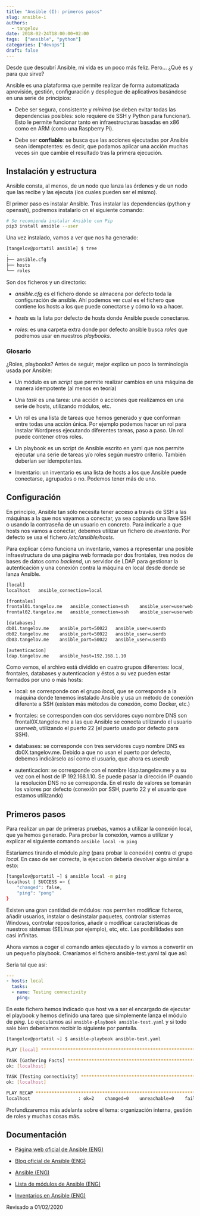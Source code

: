 ```yaml
---
title: "Ansible (I): primeros pasos"
slug: ansible-i
authors:
  - tangelov
date: 2018-02-24T18:00:00+02:00
tags:  ["ansible", "python"]
categories: ["devops"]
draft: false
---
```


Desde que descubrí Ansible, mi vida es un poco más feliz. Pero... ¿Qué es y para que sirve?

Ansible es una plataforma que permite realizar de forma automatizada aprovisión, gestión, configuración y despliegue de aplicativos basándose en una serie de principios:

* Debe ser segura, consistente y _mínima_ (se deben evitar todas las dependencias posibles: solo requiere de SSH y Python para funcionar). Esto le permite funcionar tanto en infraestructuras basadas en x86 como en ARM (como una Raspberry Pi).

* Debe ser __confiable__: se busca que las acciones ejecutadas por Ansible sean idempotentes: es decir, que podamos aplicar una acción muchas veces sin que cambie el resultado tras la primera ejecución.

<!--more-->

## Instalación y estructura
Ansible consta, al menos, de un nodo que lanza las órdenes y de un nodo que las recibe y las ejecuta (los cuales pueden ser el mismo).

El primer paso es instalar Ansible. Tras instalar las dependencias (python y openssh), podremos instalarlo cn el siguiente comando:

```bash
# Se recomienda instalar Ansible con Pip
pip3 install ansible --user
```

Una vez instalado, vamos a ver que nos ha generado:

```bash
[tangelov@portatil ansible] $ tree
.
├── ansible.cfg
├── hosts
└── roles
```

Son dos ficheros y un directorio:

* _ansible.cfg_ es el fichero donde se almacena por defecto toda la configuración de ansible. Ahí podemos ver cual es el fichero que contiene los hosts a los que puede conectarse y cómo lo va a hacer.

* _hosts_ es la lista por defecto de hosts donde Ansible puede conectarse.

* _roles_: es una carpeta extra donde por defecto ansible busca _roles_ que podremos usar en nuestros _playbooks_.

### Glosario
¿Roles, playbooks? Antes de seguir, mejor explico un poco la terminología usada por Ansible:

* Un módulo es un _script_ que permite realizar cambios en una máquina de manera idempotente (al menos en teoría)

* Una _task_ es una tarea: una acción o acciones que realizamos en una serie de hosts, utilizando módulos, etc.

* Un rol es una lista de tareas que hemos generado y que conforman entre todas una acción única. Por ejemplo podemos hacer un rol para instalar Wordpress ejecutando diferentes tareas, paso a paso. Un rol puede contener otros roles.

* Un playbook es un script de Ansible escrito en yaml que nos permite ejecutar una serie de tareas y/o roles según nuestro criterio. También deberían ser idempotentes.

* Inventario: un inventario es una lista de hosts a los que Ansible puede conectarse, agrupados o no. Podemos tener más de uno.

## Configuración
En principio, Ansible tan sólo necesita tener acceso a través de SSH a las máquinas a la que nos vayamos a conectar, ya sea copiando una llave SSH o usando la contraseña de un usuario en concreto. Para indicarle a que hosts nos vamos a conectar, debemos utilizar un fichero de _inventario_. Por defecto se usa el fichero _/etc/ansible/hosts_.

Para explicar cómo funciona un inventario, vamos a representar una posible infraestructura de una página web formada por dos frontales, tres nodos de bases de datos como _backend_, un servidor de LDAP para gestionar la autenticación y una conexión contra la máquina en local desde donde se lanza Ansible. 

```bash
[local]
localhost   ansible_connection=local

[frontales]
frontal01.tangelov.me   ansible_connection=ssh    ansible_user=userweb
frontal02.tangelov.me   ansible_connection=ssh    ansible_user=userweb

[databases]
db01.tangelov.me    ansible_port=50022   ansible_user=userdb
db02.tangelov.me    ansible_port=50022   ansible_user=userdb
db03.tangelov.me    ansible_port=50022   ansible_user=userdb

[autenticacion]
ldap.tangelov.me    ansible_host=192.168.1.10
```

Como vemos, el archivo está dividido en cuatro grupos diferentes: local, frontales, databases y autenticacion y éstos a su vez pueden estar formados por uno o más hosts:

* local: se corresponde con el grupo _local_, que se corresponde a la máquina donde tenemos instalado Ansible y usa un método de conexión diferente a SSH (existen más métodos de conexión, como Docker, etc.)

* frontales: se corresponden con dos servidores cuyo nombre DNS son frontal0X.tangelov.me a las que Ansible se conecta utilizando el usuario _userweb_, utilizando el puerto 22 (el puerto usado por defecto para SSH).

* databases: se corresponde con tres servidores cuyo nombre DNS es db0X.tangelov.me. Debido a que no usan el puerto por defecto, debemos indicárselo así como el usuario, que ahora es _userdb_

* autenticacion: se corresponde con el nombre ldap.tangelov.me y a su vez con el host de IP 192.168.1.10. Se puede pasar la dirección IP cuando la resolución DNS no se corresponda. En el resto de valores se tomarán los valores por defecto (conexión por SSH, puerto 22 y el usuario que estamos utilizando)

## Primeros pasos
Para realizar un par de primeras pruebas, vamos a utilizar la conexión local, que ya hemos generado. Para probar la conexión, vamos a utilizar y explicar el siguiente comando ``ansible local -m ping``

Estaríamos tirando el módulo _ping_ (para probar la conexión) contra el grupo _local_. En caso de ser correcta, la ejecucion debería devolver algo similar a esto:
```bash
[tangelov@portatil ~] $ ansible local -m ping
localhost | SUCCESS => {
    "changed": false, 
    "ping": "pong"
}
```

Existen una gran cantidad de módulos: nos permiten modificar ficheros, añadir usuarios, instalar o desinstalar paquetes, controlar sistemas Windows, controlar repositorios, añadir o modificar características de nuestros sistemas (SELinux por ejemplo), etc, etc. Las posibilidades son casi infinitas.

Ahora vamos a coger el comando antes ejecutado y lo vamos a convertir en un pequeño playbook. Crearíamos el fichero ansible-test.yaml tal que así:

Sería tal que así:
```yaml
---
- hosts: local
  tasks:
  - name: Testing connectivity
    ping:
```

En este fichero hemos indicado que host va a ser el encargado de ejecutar el playbook y hemos definido una tarea que símplemente lanza el módulo de _ping_. Lo ejecutamos así ``ansible-playbook ansible-test.yaml`` y si todo sale bien deberíamos recibir lo siguiente por pantalla.

```bash
[tangelov@portatil ~] $ ansible-playbook ansible-test.yaml 

PLAY [local] **************************************************************************************************************************

TASK [Gathering Facts] ****************************************************************************************************************
ok: [localhost]

TASK [Testing connectivity] ***********************************************************************************************************
ok: [localhost]

PLAY RECAP ****************************************************************************************************************************
localhost                  : ok=2    changed=0    unreachable=0    failed=0  
```

Profundizaremos más adelante sobre el tema: organización interna, gestión de roles y muchas cosas más.


## Documentación

* [Página web oficial de Ansible (ENG)](https://www.ansible.com/)

* [Blog oficial de Ansible (ENG)](https://www.ansible.com/blog)

* [Ansible (ENG)](https://en.wikipedia.org/wiki/Ansible_(software))

* [Lista de módulos de Ansible (ENG)](http://docs.ansible.com/ansible/latest/list_of_all_modules.html)

* [Inventarios en Ansible (ENG)](http://docs.ansible.com/ansible/latest/intro_inventory.html)

Revisado a 01/02/2020
